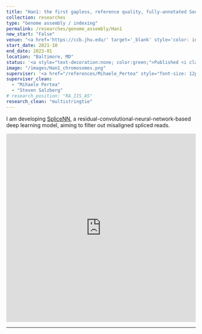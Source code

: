 ```yaml
---
title: "Han1: the first gapless, reference quality, fully-annotated Southern Chinese Han genome"
collection: researches
type: "Genome assembly / indexing"
permalink: /researches/genome_assembly/Han1
new_start: "False"
venue: "<a href='https://ccb.jhu.edu/' target='_blank' style='color: inherit;'>Center of Computational Biology, Johns Hopkins University</a>"
start_date: 2021-10
end_date: 2023-01
location: "Baltimore, MD"
status: '<a style="text-decoration:none; color:green;">Published <i class="fa fa-check-circle" aria-hidden="true"></i></a> &nbsp; <a href="https://doi.org/10.1093/g3journal/jkac321" target="_blank"><i style="font-size: 12px; color:green">G3: Genes | Genomes | Genetics</i></a>'
image: "/images/Han1_chromosomes.png"
superviser: '<a href="/references/Mihaele_Pertea" style="font-size: 12px; text-decoration:none; color:#4A4F53; border-style: solid; border-color:#f6b0ff; border-radius: 10px; background-color: #f6b0ff;" target="_blank">&nbsp; Mihaele Pertea &nbsp;</a> &nbsp;<a href="/references/Steven_Salzberg" style="font-size: 12px; text-decoration:none; color:#4A4F53; border-style: solid; border-color:#8cb8ff; border-radius: 10px; background-color: #8cb8ff;" target="_blank">&nbsp; Steven Salzberg &nbsp;</a>'
superviser_clean:
  - "Mihaele Pertea"
  - "Steven Salzberg"
# research_position: "RA_IIS_AS"
research_clean: "multistringtie"
---
```


I am developing <a href="https://ccb.jhu.edu/software/stringtie/index.shtml" target="_blank" >SpliceNN</a>, a residual-convolutional-neural-network-based deep learning model, aiming to filter out misaligned spliced reads.

<iframe src="https://docs.google.com/presentation/d/e/2PACX-1vSR6tHQF3Tm-G9flKadg652DQayknuYB9B5f4mu543Z892Bc-2hfCG60LuBNEES6w/embed?start=false&loop=false&delayms=3000" frameborder="0" width="100%" height="500" allowfullscreen="true" mozallowfullscreen="true" webkitallowfullscreen="true"></iframe>

---
